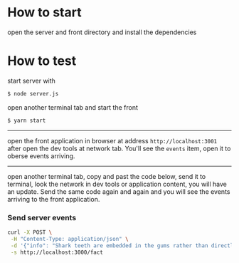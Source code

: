 # How to start

open the server and front directory and install the dependencies

# How to test

start server with

```sh
$ node server.js
```

open another terminal tab and start the front

```sh
$ yarn start
```

---

open the front application in browser at address `http://localhost:3001` after open the dev tools at network tab. You'll see the `events` item, open it to oberse events arriving.

---

open another terminal tab, copy and past the code below, send it to terminal, look the network in dev tools or application content, you will have an update. Send the same code again and again and you will see the events arriving to the front application.

### Send server events

```sh
curl -X POST \
 -H "Content-Type: application/json" \
 -d '{"info": "Shark teeth are embedded in the gums rather than directly affixed to the jaw, and are constantly replaced throughout life.", "source": "https://en.wikipedia.org/wiki/Shark"}'\
 -s http://localhost:3000/fact

```
